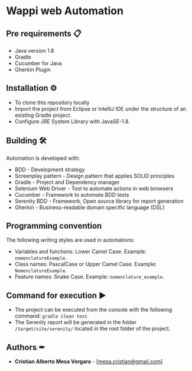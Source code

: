 # **Wappi web Automation**

## Pre requirements 📋

- Java version 1.8
- Gradle
- Cucumber for Java
- Gherkin Plugin

## Installation ⚙️

- To clone this repository locally
- Import the project from Eclipse or IntelliJ IDE under the structure of an existing Gradle project.
- Configure JRE System Library with JavaSE-1.8.


## Building 🛠

Automation is developed with:

- BDD - Development strategy
- Screenplay pattern - Design pattern that applies SOLID principles
- Gradle - Project and Dependency manager
- Selenium Web Driver - Tool to automate actions in web browsers
- Cucumber - Framework to automate BDD tests
- Serenity BDD - Framework, Open source library for report generation
- Gherkin - Business-readable domain specific language (DSL)

## Programming convention

The following writing styles are used in automations:

- Variables and functions: Lower Camel Case. Example: `nomenclatureExample`.
- Class names: PascalCase or Upper Camel Case. Example: `NomenclatureExample`.
- Feature names: Snake Case. Example: `nomenclature_example`.

## Command for execution ▶️

- The project can be executed from the console with the following command:
  ```gradle clean test```.
- The Serenity report will be generated in the folder ``/target/site/serenity/`` located in the root folder of the
  project.

## Authors ✒

* **Cristian Alberto Mesa Vergara** - [mesa.cristian@gmail.com]